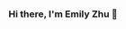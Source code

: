 ### Hi there, I'm Emily Zhu 👋

<!--
**itswindee/itswindee** is a ✨ _special_ ✨ repository because its `README.md` (this file) appears on your GitHub profile.

Here are some ideas to get you started:

🔭 I’m currently working on web development bootcamp!
- 🌱 I’m currently learning ...
- 👯 I’m looking to collaborate on ...
- 🤔 I’m looking for help with ...
💬 Ask me about anything!
- 📫 How to reach me:
- 😄 Pronouns: ...
- ⚡ Fun fact: ...
-->
